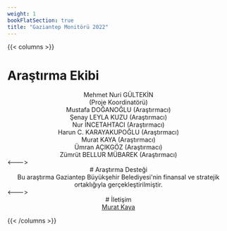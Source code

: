 ```yaml
---
weight: 1
bookFlatSection: true
title: "Gaziantep Monitörü 2022"
---
```


{{< columns >}} 
# Araştırma Ekibi
<center>
Mehmet Nuri GÜLTEKİN<br/> (Proje Koordinatörü)<br/>
Mustafa DOĞANOĞLU (Araştırmacı)<br/>
Şenay LEYLA KUZU (Araştırmacı)<br/>
Nur İNCETAHTACI (Araştırmacı)<br/>
Harun C. KARAYAKUPOĞLU (Araştırmacı)<br/>
Murat KAYA (Araştırmacı)<br/>
Ümran AÇIKGÖZ (Araştırmacı)<br/>
Zümrüt BELLUR MÜBAREK (Araştırmacı)<br/>
</center>
<--->

<center> # Araştırma Desteği </center>
<center>
Bu araştırma Gaziantep Büyükşehir Belediyesi'nin finansal ve stratejik ortaklığıyla gerçekleştirilmiştir.
</center>
<---> 

<center> # İletişim </center>
<center>
<a href="mailto:mkayagoc@gmail.com">Murat Kaya</a>
</center>

{{< /columns >}}
